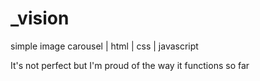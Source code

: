 # _vision 
simple image carousel | html | css | javascript

It's not perfect but I'm proud of the way it functions so far